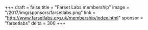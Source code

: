 +++
draft = false
title = "Farset Labs membership"
image = "/2017/img/sponsors/farsetlabs.png"
link = "http://www.farsetlabs.org.uk/membership/index.html"
sponsor = "farsetlabs"
delta = 300
+++

